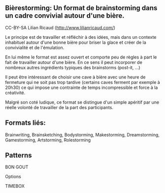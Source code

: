 ## Bièrestorming: Un format de brainstorming dans un cadre convivial autour d'une bière.

CC-BY-SA Lilian Ricaud (http://www.lilianricaud.com/)

Le principe est de travailler et réfléchir à des idées, mais dans un contexte inhabituel autour d'une bonne bière pour briser la glace et créer de la convivialité et de l'émulation.

En lui même le format est assez ouvert et comporte peu de règles à part le fait de travailler autour d'une bière. En ce sens il peut incorporer de nombreux autres ingrédients typiques des brainstorms (post-it, ...)

Il peut être intéressant de choisir une cave à bière avec une heure de fermeture qui ne soit pas trop tardive (certains caves ferment par exemple à 20h30) ce qui impose une contrainte de temps incompressible et force à la créativité.

Malgré son coté ludique, ce format se distingue d'un simple apéritif par une réelle volonté de travailler de la part des participants.

## Formats liés:

Brainwriting, Brainsketching, Bodystorming, Makestorming, Dreamstorming, Gamestorming, Artstorming, Rolestorming

## Patterns

BON GOUT

Options

TIMEBOX
